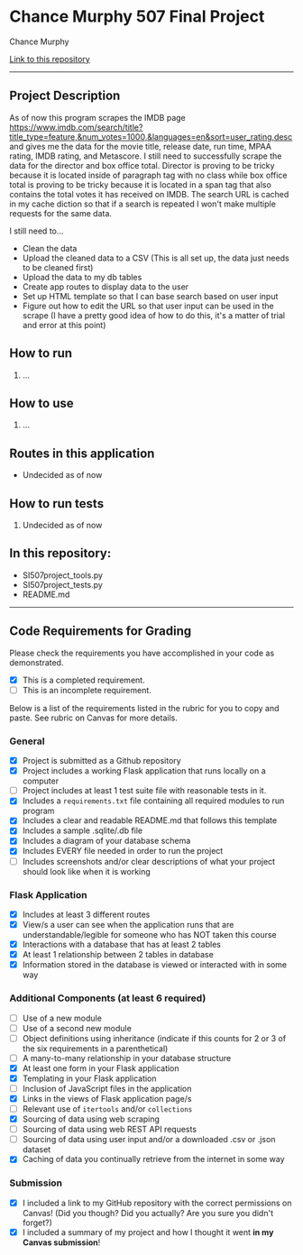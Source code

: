# Chance Murphy 507 Final Project

Chance Murphy

[Link to this repository](https://github.com/chance-murphy/si-507-final-project)

---

## Project Description

As of now this program scrapes the IMDB page https://www.imdb.com/search/title?title_type=feature,&num_votes=1000,&languages=en&sort=user_rating,desc and gives me the data for the movie title, release date, run time, MPAA rating, IMDB rating, and Metascore. I still need to successfully scrape the data for the director and box office total. Director is proving to be tricky because it is located inside of paragraph tag with no class while box office total is proving to be tricky because it is located in a span tag that also contains the total votes it has received on IMDB. The search URL is cached in my cache diction so that if a search is repeated I won't make multiple requests for the same data.

I still need to...
- Clean the data
- Upload the cleaned data to a CSV (This is all set up, the data just needs to be cleaned first)
- Upload the data to my db tables
- Create app routes to display data to the user
- Set up HTML template so that I can base search based on user input
- Figure out how to edit the URL so that user input can be used in the scrape (I have a pretty good idea of how to do this, it's a matter of trial and error at this point)

## How to run

1. ...

## How to use

1. ...

## Routes in this application
- Undecided as of now

## How to run tests
1. Undecided as of now

## In this repository:
- SI507project_tools.py
- SI507project_tests.py
- README.md

---
## Code Requirements for Grading
Please check the requirements you have accomplished in your code as demonstrated.
- [x] This is a completed requirement.
- [ ] This is an incomplete requirement.

Below is a list of the requirements listed in the rubric for you to copy and paste.  See rubric on Canvas for more details.

### General
- [X] Project is submitted as a Github repository
- [X] Project includes a working Flask application that runs locally on a computer
- [ ] Project includes at least 1 test suite file with reasonable tests in it.
- [X] Includes a `requirements.txt` file containing all required modules to run program
- [X] Includes a clear and readable README.md that follows this template
- [X] Includes a sample .sqlite/.db file
- [X] Includes a diagram of your database schema
- [X] Includes EVERY file needed in order to run the project
- [ ] Includes screenshots and/or clear descriptions of what your project should look like when it is working

### Flask Application
- [X] Includes at least 3 different routes
- [X] View/s a user can see when the application runs that are understandable/legible for someone who has NOT taken this course
- [X] Interactions with a database that has at least 2 tables
- [X] At least 1 relationship between 2 tables in database
- [X] Information stored in the database is viewed or interacted with in some way

### Additional Components (at least 6 required)
- [ ] Use of a new module
- [ ] Use of a second new module
- [ ] Object definitions using inheritance (indicate if this counts for 2 or 3 of the six requirements in a parenthetical)
- [ ] A many-to-many relationship in your database structure
- [X] At least one form in your Flask application
- [X] Templating in your Flask application
- [ ] Inclusion of JavaScript files in the application
- [X] Links in the views of Flask application page/s
- [ ] Relevant use of `itertools` and/or `collections`
- [X] Sourcing of data using web scraping
- [ ] Sourcing of data using web REST API requests
- [ ] Sourcing of data using user input and/or a downloaded .csv or .json dataset
- [X] Caching of data you continually retrieve from the internet in some way

### Submission
- [X] I included a link to my GitHub repository with the correct permissions on Canvas! (Did you though? Did you actually? Are you sure you didn't forget?)
- [X] I included a summary of my project and how I thought it went **in my Canvas submission**!
